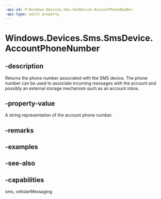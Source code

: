 ----api-id: P:Windows.Devices.Sms.SmsDevice.AccountPhoneNumber
-api-type: winrt property
---<!-- Property syntaxpublic string AccountPhoneNumber { get; }--># Windows.Devices.Sms.SmsDevice.AccountPhoneNumber## -descriptionReturns the phone number associated with the SMS device. The phone number can be used to associate incoming messages with the account and possibly an external storage mechanism such as an account inbox.## -property-valueA string representation of the account phone number.## -remarks## -examples## -see-also## -capabilitiessms, cellularMessaging